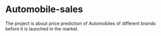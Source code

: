 # Automobile-sales
The project is about price prediction of Automobiles of different brands before it is launched in the market.
